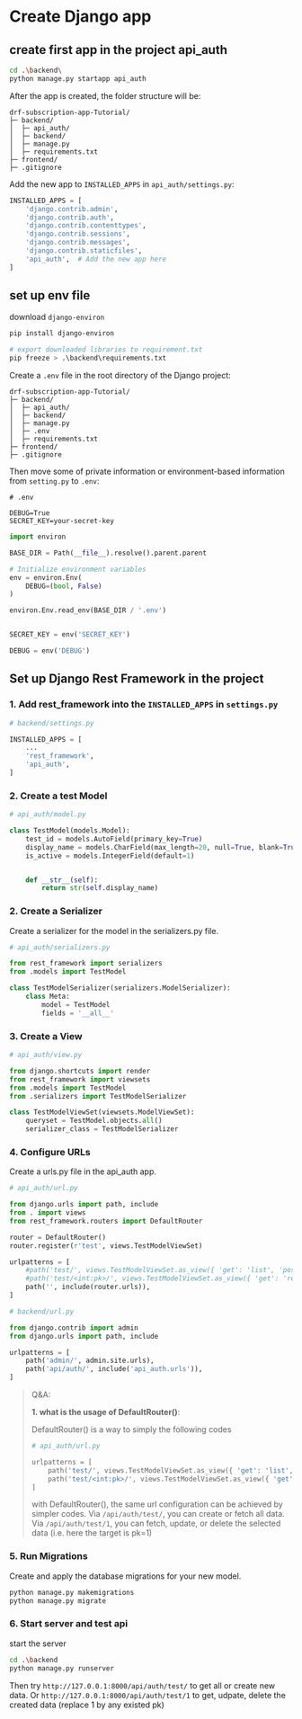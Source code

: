 # Create Django app

## create first app in the project api_auth

```sh
cd .\backend\
python manage.py startapp api_auth
```

After the app is created, the folder structure will be:

```plaintext
drf-subscription-app-Tutorial/
├─ backend/
│  ├─ api_auth/
│  ├─ backend/
│  ├─ manage.py
│  ├─ requirements.txt
├─ frontend/
├─ .gitignore
```

Add the new app to `INSTALLED_APPS` in `api_auth/settings.py`:

```python
INSTALLED_APPS = [
    'django.contrib.admin',
    'django.contrib.auth',
    'django.contrib.contenttypes',
    'django.contrib.sessions',
    'django.contrib.messages',
    'django.contrib.staticfiles',
    'api_auth',  # Add the new app here
]
```

## set up env file

download `django-environ`

```sh
pip install django-environ

# export downloaded libraries to requirement.txt
pip freeze > .\backend\requirements.txt
```

Create a `.env` file in the root directory of the Django project:

```plaintext
drf-subscription-app-Tutorial/
├─ backend/
│  ├─ api_auth/
│  ├─ backend/
│  ├─ manage.py
│  ├─ .env
│  ├─ requirements.txt
├─ frontend/
├─ .gitignore
```

Then move some of private information or environment-based information from `setting.py` to `.env`:

```plaintext
# .env

DEBUG=True
SECRET_KEY=your-secret-key
```

```python
import environ

BASE_DIR = Path(__file__).resolve().parent.parent

# Initialize environment variables
env = environ.Env(
    DEBUG=(bool, False)
)

environ.Env.read_env(BASE_DIR / '.env')


SECRET_KEY = env('SECRET_KEY')

DEBUG = env('DEBUG')
```

## Set up Django Rest Framework in the project

### 1. Add rest_framework into the `INSTALLED_APPS` in `settings.py`

```python
# backend/settings.py

INSTALLED_APPS = [
    ...
    'rest_framework',
    'api_auth',
]
```

### 2. Create a test Model

```python
# api_auth/model.py

class TestModel(models.Model):
    test_id = models.AutoField(primary_key=True)
    display_name = models.CharField(max_length=20, null=True, blank=True)
    is_active = models.IntegerField(default=1)


    def __str__(self):
        return str(self.display_name)
```

### 2. Create a Serializer

Create a serializer for the model in the serializers.py file.

```python
# api_auth/serializers.py

from rest_framework import serializers
from .models import TestModel

class TestModelSerializer(serializers.ModelSerializer):
    class Meta:
        model = TestModel
        fields = '__all__'

```

### 3. Create a View

```python
# api_auth/view.py

from django.shortcuts import render
from rest_framework import viewsets
from .models import TestModel
from .serializers import TestModelSerializer

class TestModelViewSet(viewsets.ModelViewSet):
    queryset = TestModel.objects.all()
    serializer_class = TestModelSerializer
```

### 4. Configure URLs

Create a urls.py file in the api_auth app.

```python
# api_auth/url.py

from django.urls import path, include
from . import views
from rest_framework.routers import DefaultRouter

router = DefaultRouter()
router.register(r'test', views.TestModelViewSet)

urlpatterns = [
    #path('test/', views.TestModelViewSet.as_view({ 'get': 'list', 'post': 'create'})),
    #path('test/<int:pk>/', views.TestModelViewSet.as_view({ 'get': 'retrieve', 'put': 'update', 'patch': 'partial_update', 'delete': 'destroy'})),
    path('', include(router.urls)),
]
```

```python
# backend/url.py

from django.contrib import admin
from django.urls import path, include

urlpatterns = [
    path('admin/', admin.site.urls),
    path('api/auth/', include('api_auth.urls')),
]
```

>Q&A:
>
>**1. what is the usage of DefaultRouter()**:
>
> DefaultRouter() is a way to simply the following codes
>
> ```python
> # api_auth/url.py
>
> urlpatterns = [
>     path('test/', views.TestModelViewSet.as_view({ 'get': 'list', 'post': 'create'})),
>     path('test/<int:pk>/', views.TestModelViewSet.as_view({ 'get': 'retrieve', 'put': 'update', 'patch': 'partial_update', 'delete': 'destroy'})),
> ]
> ```
>
> with DefaultRouter(), the same url configuration can be achieved by simpler codes.
> Via `/api/auth/test/`, you can create or fetch all data.
> Via `/api/auth/test/1`, you can fetch, update, or delete the selected data (i.e. here the target is pk=1)
>

### 5. Run Migrations

Create and apply the database migrations for your new model.

```sh
python manage.py makemigrations
python manage.py migrate
```

### 6. Start server and test api
start the server
```sh
cd .\backend
python manage.py runserver
```

Then try `http://127.0.0.1:8000/api/auth/test/` to get all or create new data.
Or `http://127.0.0.1:8000/api/auth/test/1` to get, udpate, delete the created data (replace 1 by any existed pk)